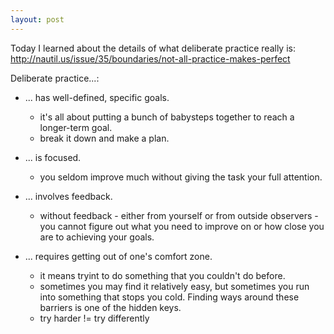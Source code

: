 ```yaml
---
layout: post
---
```


Today I learned about the details of what deliberate practice really is: <http://nautil.us/issue/35/boundaries/not-all-practice-makes-perfect>

Deliberate practice...:

- ... has well-defined, specific goals.
    - it's all about putting a bunch of babysteps together to reach a longer-term goal.
    - break it down and make a plan.

- ... is focused.
    - you seldom improve much without giving the task your full attention.

- ... involves feedback.
    - without feedback - either from yourself or from outside observers - you cannot figure out what you need to improve on or how close you are to achieving your goals.

- ... requires getting out of one's comfort zone.
    - it means tryint to do something that you couldn't do before.
    - sometimes you may find it relatively easy, but sometimes you run into something that stops you cold. Finding ways around these barriers is one of the hidden keys.
    - try harder != try differently
